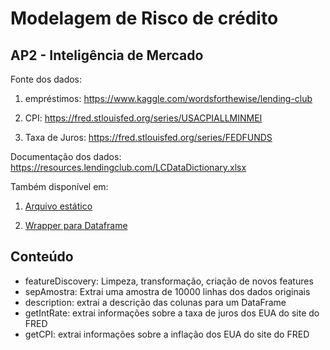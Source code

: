# Modelagem de Risco de crédito

## AP2 - Inteligência de Mercado

Fonte dos dados:

1. empréstimos: <https://www.kaggle.com/wordsforthewise/lending-club>

2. CPI: <https://fred.stlouisfed.org/series/USACPIALLMINMEI>

3. Taxa de Juros: <https://fred.stlouisfed.org/series/FEDFUNDS>

Documentação dos dados: <https://resources.lendingclub.com/LCDataDictionary.xlsx>

Também disponível em:

1. [Arquivo estático](https://github.com/rstellet8/p2-inteligencia/blob/main/data/docs/)

2. [Wrapper para Dataframe](https://github.com/rstellet8/p2-inteligencia/blob/main/description.py)

## Conteúdo

- featureDiscovery: Limpeza, transformação, criação de novos features
- sepAmostra: Extrai uma amostra de 10000 linhas dos dados originais
- description: extrai a descrição das colunas para um DataFrame
- getIntRate: extrai informações sobre a taxa de juros dos EUA do site do FRED
- getCPI: extrai informações sobre a inflação dos EUA do site do FRED
